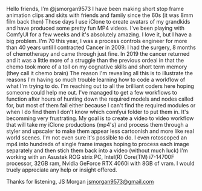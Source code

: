 Hello friends, I’m @jsmorgan9573
I have been making short stop frame animation clips and skits with friends and family since the 60s (it was 8mm film back then)
These days I use iClone to create avatars of my grandkids and have produced some pretty fun MP4 videos.
I've been playing with ComfyUI for a few weeks and it's absolutely amazing. I love it, but I have a big problem.
I'm 70 this year, I was a process controls engineer for more than 40 years until I contracted Cancer in 2009. I had the surgery, 8 months of chemotherapy and came through just fine. 
In 2019 the cancer returned and it was a little more of a struggle than the previous ordeal in that the chemo took more of a toll on my cognative skills and short term memory (they call it chemo brain)
The reason I'm revealing all this is to illustrate the reasons I'm having so much trouble learning how to code a workflow of what I'm trying to do.
I'm reaching out to all the brilliant coders here hoping someone could help me out. I've managed to get a few workflows to function after hours of hunting down the required models and nodes called for, but most of them fail 
either because I can't find the required modules or when I do find them I don't know which comfyui folder to put them in. It's becomming very frustrating.
My goal is to create a video to video workflow that will take my iClone productions (mp4's) and process them through a styler and upscaler to make them appear less cartoonish and more like real world scenes.
I'm not even sure it's possible to do. I even rotoscoped an mp4 into hundreds of single frame images hoping to process each image separately and then stich them back into a video (without much luck)
I'm working with an Asustek ROG strix PC, Intel(R) Core(TM) i7-14700F processor, 32GB ram, Nvidia GeForce RTX 4060i with 8GB of vram.
I would truely appreciate any help or insight offered.

Thanks for listening, 
JS Morgan  jsmorgan9573@gmail.com

